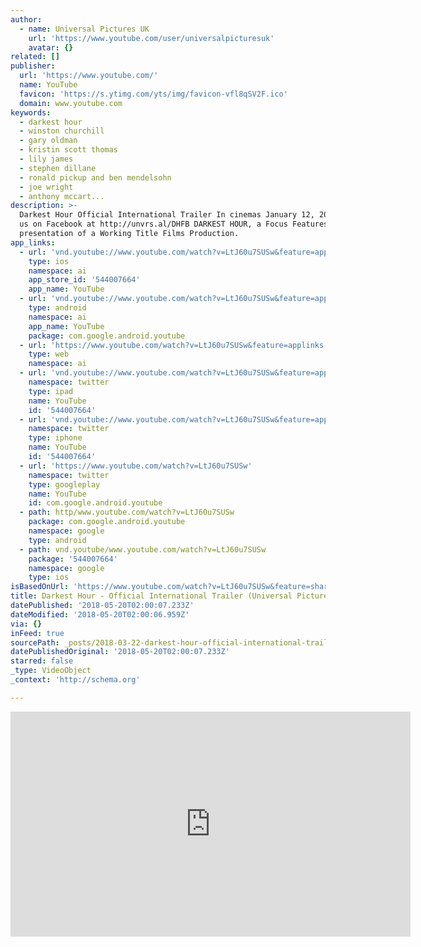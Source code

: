 ```yaml
---
author:
  - name: Universal Pictures UK
    url: 'https://www.youtube.com/user/universalpicturesuk'
    avatar: {}
related: []
publisher:
  url: 'https://www.youtube.com/'
  name: YouTube
  favicon: 'https://s.ytimg.com/yts/img/favicon-vfl8qSV2F.ico'
  domain: www.youtube.com
keywords:
  - darkest hour
  - winston churchill
  - gary oldman
  - kristin scott thomas
  - lily james
  - stephen dillane
  - ronald pickup and ben mendelsohn
  - joe wright
  - anthony mccart...
description: >-
  Darkest Hour Official International Trailer In cinemas January 12, 2018 Follow
  us on Facebook at http://unvrs.al/DHFB DARKEST HOUR, a Focus Features
  presentation of a Working Title Films Production.
app_links:
  - url: 'vnd.youtube://www.youtube.com/watch?v=LtJ60u7SUSw&feature=applinks'
    type: ios
    namespace: ai
    app_store_id: '544007664'
    app_name: YouTube
  - url: 'vnd.youtube://www.youtube.com/watch?v=LtJ60u7SUSw&feature=applinks'
    type: android
    namespace: ai
    app_name: YouTube
    package: com.google.android.youtube
  - url: 'https://www.youtube.com/watch?v=LtJ60u7SUSw&feature=applinks'
    type: web
    namespace: ai
  - url: 'vnd.youtube://www.youtube.com/watch?v=LtJ60u7SUSw&feature=applinks'
    namespace: twitter
    type: ipad
    name: YouTube
    id: '544007664'
  - url: 'vnd.youtube://www.youtube.com/watch?v=LtJ60u7SUSw&feature=applinks'
    namespace: twitter
    type: iphone
    name: YouTube
    id: '544007664'
  - url: 'https://www.youtube.com/watch?v=LtJ60u7SUSw'
    namespace: twitter
    type: googleplay
    name: YouTube
    id: com.google.android.youtube
  - path: http/www.youtube.com/watch?v=LtJ60u7SUSw
    package: com.google.android.youtube
    namespace: google
    type: android
  - path: vnd.youtube/www.youtube.com/watch?v=LtJ60u7SUSw
    package: '544007664'
    namespace: google
    type: ios
isBasedOnUrl: 'https://www.youtube.com/watch?v=LtJ60u7SUSw&feature=share'
title: Darkest Hour - Official International Trailer (Universal Pictures) HD
datePublished: '2018-05-20T02:00:07.233Z'
dateModified: '2018-05-20T02:00:06.959Z'
via: {}
inFeed: true
sourcePath: _posts/2018-03-22-darkest-hour-official-international-trailer-universal-pic.md
datePublishedOriginal: '2018-05-20T02:00:07.233Z'
starred: false
_type: VideoObject
_context: 'http://schema.org'

---
```

<iframe src="https://cdn.embedly.com/widgets/media.html?src=https%3A%2F%2Fwww.youtube.com%2Fembed%2FLtJ60u7SUSw%3Ffeature%3Doembed&amp;url=http%3A%2F%2Fwww.youtube.com%2Fwatch%3Fv%3DLtJ60u7SUSw&amp;image=https%3A%2F%2Fi.ytimg.com%2Fvi%2FLtJ60u7SUSw%2Fhqdefault.jpg&amp;key=a715cf41cc93453ca338d350cd26f87b&amp;type=text%2Fhtml&amp;schema=youtube" width="640" height="360" scrolling="no" frameborder="0" allowfullscreen="" style=""></iframe>